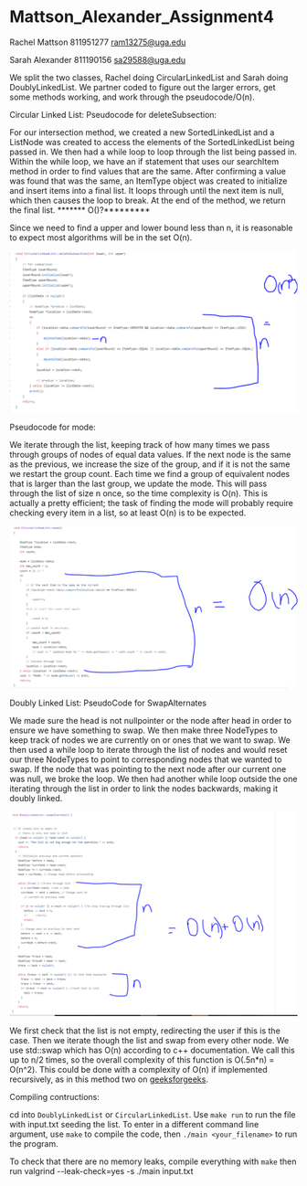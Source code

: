 # Mattson_Alexander_Assignment4

Rachel Mattson
811951277
ram13275@uga.edu

Sarah Alexander
811190156
sa29588@uga.edu

We split the two classes, Rachel doing CircularLinkedList and Sarah doing DoublyLinkedList. We partner coded to figure out the larger errors, get some methods working, and work through the pseudocode/O(n).

Circular Linked List:
Pseudocode for deleteSubsection:

For our intersection method, we created a new SortedLinkedList and a ListNode was created to access the elements of the SortedLinkedList being passed in. We then had a while loop to loop through the list being passed in. Within the while loop, we have an if statement that uses our searchItem method in order to find values that are the same. After confirming a value was found that was the same, an ItemType object was created to initialize and insert items into a final list. It loops through until the next item is null, which then causes the loop to break. At the end of the method, we return the final list. ******* O()?*********

Since we need to find a upper and lower bound less than n, it is reasonable to expect most algorithms will be in the set O(n).

![](deletesubO.PNG)

Pseudocode for mode: 

We iterate through the list, keeping track of how many times we pass through groups of nodes of equal data values. If the next node is the same as the previous, we increase the size of the group, and if it is not the same we restart the group count. Each time we find a group of equivalent nodes that is larger than the last group, we update the mode. This will pass through the list of size n once, so the time complexity is O(n). This is actually a pretty efficient; the task of finding the mode will probably require checking every item in a list, so at least O(n) is to be expected. 

![](modeO.PNG)


Doubly Linked List:
PseudoCode for SwapAlternates

We made sure the head is not nullpointer or the node after head in order to ensure we have something to swap. We then make three NodeTypes to keep track of nodes we are currently on or ones that we want to swap. We then used a while loop to iterate through the list of nodes and would reset our three NodeTypes to point to corresponding nodes that we wanted to swap. If the node that was pointing to the next node after our current one was null, we broke the loop. We then had another while loop outside the one iterating through the list in order to link the nodes backwards, making it doubly linked. 

![](swapAltO.PNG)


We first check that the list is not empty, redirecting the user if this is the case. Then we iterate though the list and swap from every other node. We use std::swap which has O(n) according to c++ documentation. We call this up to n/2 times, so the overall complexity of this function is O(.5n\*n) = O(n^2). This could be done with a complexity of O(n) if implemented recursively, as in this method two on [geeksforgeeks](https://www.geeksforgeeks.org/pairwise-swap-elements-of-a-given-linked-list/).


Compiling contructions:

cd into `DoublyLinkedList` or `CircularLinkedList`. Use `make run` to run the file with input.txt seeding the list.
To enter in a different command line argument, use `make` to compile the code, then `./main <your_filename>` to run the program.

To check that there are no memory leaks, compile everything with `make` then run valgrind --leak-check=yes -s ./main input.txt 

